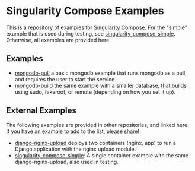 # Singularity Compose Examples

This is a repository of examples for 
[Singularity Compose](https://singularityhub.github.io/singularity-compose). For the "simple"
example that is used during testing, see [singularity-compose-simple](https://github.com/singularityhub/singularity-compose-simple). Otherwise, all examples are provided here.

## Examples

 - [mongodb-pull](mongodb-pull) a basic mongodb example that runs mongodb as a pull, and requires the user to start the service.
 - [mongodb-build](mongodb-build) the same example with a smaller database, that builds using sudo, fakeroot, or remote (depending on how you set it up).

## External Examples

The following examples are provided in other repositories, and linked here. If you
have an example to add to the list, please [share](https://www.github.com/singularityhub/singularity-compose-examples/issues)!

 - [django-nginx-upload](https://www.github.com/singularityhub/singularity-compose-example) deploys two containers (nginx, app) to run a Django application with the nginx upload module.
 - [singularity-compose-simple](https://www.github.com/singularityhub/singularity-compose-simple): A single container example with the same django-nginx-upload, also used in testing.
